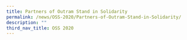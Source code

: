 ```yaml
---
title: Partners of Outram Stand in Solidarity
permalink: /news/OSS-2020/Partners-of-Outram-Stand-in-Solidarity/
description: ""
third_nav_title: OSS 2020
---
```

